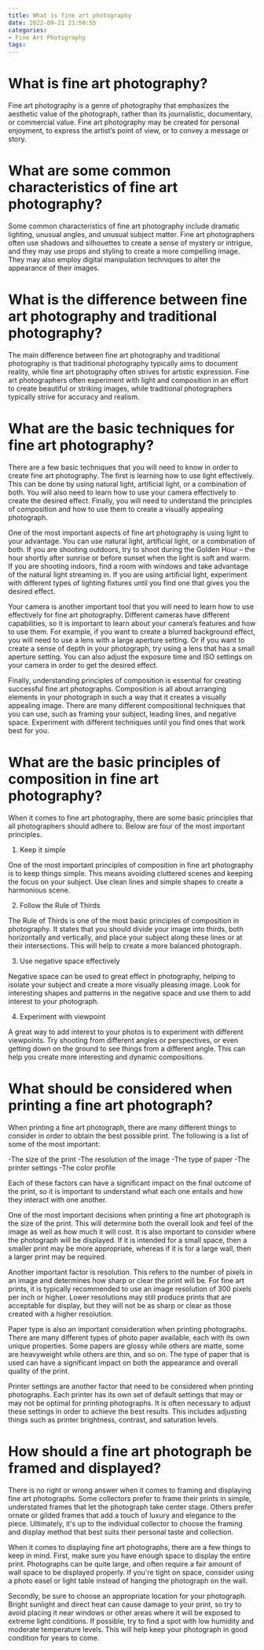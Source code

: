```yaml
---
title: What is fine art photography
date: 2022-09-21 21:50:55
categories:
- Fine Art Photography
tags:
---
```



#  What is fine art photography?

Fine art photography is a genre of photography that emphasizes the aesthetic value of the photograph, rather than its journalistic, documentary, or commercial value. Fine art photography may be created for personal enjoyment, to express the artist’s point of view, or to convey a message or story.

# What are some common characteristics of fine art photography?

Some common characteristics of fine art photography include dramatic lighting, unusual angles, and unusual subject matter. Fine art photographers often use shadows and silhouettes to create a sense of mystery or intrigue, and they may use props and styling to create a more compelling image. They may also employ digital manipulation techniques to alter the appearance of their images.

# What is the difference between fine art photography and traditional photography?

The main difference between fine art photography and traditional photography is that traditional photography typically aims to document reality, while fine art photography often strives for artistic expression. Fine art photographers often experiment with light and composition in an effort to create beautiful or striking images, while traditional photographers typically strive for accuracy and realism.

#  What are the basic techniques for fine art photography?

There are a few basic techniques that you will need to know in order to create fine art photography. The first is learning how to use light effectively. This can be done by using natural light, artificial light, or a combination of both. You will also need to learn how to use your camera effectively to create the desired effect. Finally, you will need to understand the principles of composition and how to use them to create a visually appealing photograph.

One of the most important aspects of fine art photography is using light to your advantage. You can use natural light, artificial light, or a combination of both. If you are shooting outdoors, try to shoot during the Golden Hour – the hour shortly after sunrise or before sunset when the light is soft and warm. If you are shooting indoors, find a room with windows and take advantage of the natural light streaming in. If you are using artificial light, experiment with different types of lighting fixtures until you find one that gives you the desired effect.

Your camera is another important tool that you will need to learn how to use effectively for fine art photography. Different cameras have different capabilities, so it is important to learn about your camera’s features and how to use them. For example, if you want to create a blurred background effect, you will need to use a lens with a large aperture setting. Or if you want to create a sense of depth in your photograph, try using a lens that has a small aperture setting. You can also adjust the exposure time and ISO settings on your camera in order to get the desired effect.

Finally, understanding principles of composition is essential for creating successful fine art photographs. Composition is all about arranging elements in your photograph in such a way that it creates a visually appealing image. There are many different compositional techniques that you can use, such as framing your subject, leading lines, and negative space. Experiment with different techniques until you find ones that work best for you.

#  What are the basic principles of composition in fine art photography?

When it comes to fine art photography, there are some basic principles that all photographers should adhere to. Below are four of the most important principles.

1. Keep it simple

One of the most important principles of composition in fine art photography is to keep things simple. This means avoiding cluttered scenes and keeping the focus on your subject. Use clean lines and simple shapes to create a harmonious scene.

2. Follow the Rule of Thirds

The Rule of Thirds is one of the most basic principles of composition in photography. It states that you should divide your image into thirds, both horizontally and vertically, and place your subject along these lines or at their intersections. This will help to create a more balanced photograph.

3. Use negative space effectively

Negative space can be used to great effect in photography, helping to isolate your subject and create a more visually pleasing image. Look for interesting shapes and patterns in the negative space and use them to add interest to your photograph.

4. Experiment with viewpoint

A great way to add interest to your photos is to experiment with different viewpoints. Try shooting from different angles or perspectives, or even getting down on the ground to see things from a different angle. This can help you create more interesting and dynamic compositions.

#  What should be considered when printing a fine art photograph?

When printing a fine art photograph, there are many different things to consider in order to obtain the best possible print. The following is a list of some of the most important:

-The size of the print
-The resolution of the image
-The type of paper
-The printer settings
-The color profile

Each of these factors can have a significant impact on the final outcome of the print, so it is important to understand what each one entails and how they interact with one another.

One of the most important decisions when printing a fine art photograph is the size of the print. This will determine both the overall look and feel of the image as well as how much it will cost. It is also important to consider where the photograph will be displayed. If it is intended for a small space, then a smaller print may be more appropriate, whereas if it is for a large wall, then a larger print may be required.

Another important factor is resolution. This refers to the number of pixels in an image and determines how sharp or clear the print will be. For fine art prints, it is typically recommended to use an image resolution of 300 pixels per inch or higher. Lower resolutions may still produce prints that are acceptable for display, but they will not be as sharp or clear as those created with a higher resolution.

Paper type is also an important consideration when printing photographs. There are many different types of photo paper available, each with its own unique properties. Some papers are glossy while others are matte, some are heavyweight while others are thin, and so on. The type of paper that is used can have a significant impact on both the appearance and overall quality of the print.

Printer settings are another factor that need to be considered when printing photographs. Each printer has its own set of default settings that may or may not be optimal for printing photographs. It is often necessary to adjust these settings in order to achieve the best results. This includes adjusting things such as printer brightness, contrast, and saturation levels.

#  How should a fine art photograph be framed and displayed?

There is no right or wrong answer when it comes to framing and displaying fine art photographs. Some collectors prefer to frame their prints in simple, understated frames that let the photograph take center stage. Others prefer ornate or gilded frames that add a touch of luxury and elegance to the piece. Ultimately, it's up to the individual collector to choose the framing and display method that best suits their personal taste and collection.

When it comes to displaying fine art photographs, there are a few things to keep in mind. First, make sure you have enough space to display the entire print. Photographs can be quite large, and often require a fair amount of wall space to be displayed properly. If you're tight on space, consider using a photo easel or light table instead of hanging the photograph on the wall.

Secondly, be sure to choose an appropriate location for your photograph. Bright sunlight and direct heat can cause damage to your print, so try to avoid placing it near windows or other areas where it will be exposed to extreme light conditions. If possible, try to find a spot with low humidity and moderate temperature levels. This will help keep your photograph in good condition for years to come.